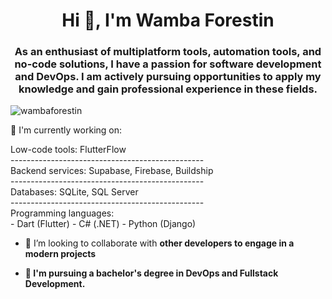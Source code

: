 <h1 align="center">Hi 👋, I'm Wamba Forestin</h1>
<h3 align="center">As an enthusiast of multiplatform tools, automation tools, and no-code solutions, I have a passion for software development and DevOps. I am actively pursuing opportunities to apply my knowledge and gain professional experience in these fields.</h3>

<p align="left"> <img src="https://komarev.com/ghpvc/?username=wambaforestin&label=Profile%20views&color=0e75b6&style=flat" alt="wambaforestin" /> </p>

<p> 🔭 I'm currently working on: </p>

  Low-code tools: FlutterFlow<br>
  ------------------------------------------------<br>
  Backend services: Supabase, Firebase, Buildship<br>
  ------------------------------------------------<br>
  Databases: SQLite, SQL Server<br>
  ------------------------------------------------<br>
   Programming languages:  <br>
    - Dart (Flutter)
    - C# (.NET)
    - Python (Django)

- 👯 I’m looking to collaborate with **other developers to engage in a modern projects**

- **🌱 I'm pursuing a bachelor's degree in DevOps and Fullstack Development.**



